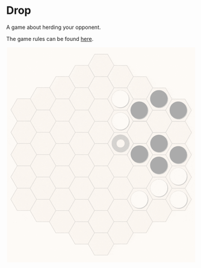 # Drop
A game about herding your opponent.

The game rules can be found [here](Drop.pdf).
<p align="center">
  <img src="Animation.gif" width="500">
</p>
